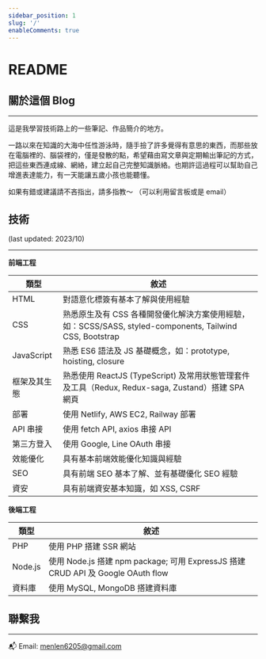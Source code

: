 ```yaml
---
sidebar_position: 1
slug: '/'
enableComments: true
---
```


# README

## 關於這個 Blog

---

這是我學習技術路上的一些筆記、作品簡介的地方。

一路以來在知識的大海中任性游泳時，隨手撿了許多覺得有意思的東西，而那些放在電腦裡的、腦袋裡的，僅是發散的點，希望藉由寫文章與定期輸出筆記的方式，把這些東西連成線、網絡，建立起自己完整知識脈絡。也期許這過程可以幫助自己增進表達能力，有一天能讓五歲小孩也能聽懂。

如果有錯或建議請不吝指出，請多指教～
（可以利用留言板或是 email）


## 技術 
(last updated: 2023/10)

---

**前端工程** 

| 類型 | 敘述 |
| --- | --- |
| HTML | 對語意化標簽有基本了解與使用經驗 |
| CSS | 熟悉原生及有 CSS 各種開發優化解決方案使用經驗，如：SCSS/SASS, styled-components, Tailwind CSS, Bootstrap |
| JavaScript | 熟悉 ES6 語法及 JS 基礎概念，如：prototype, hoisting, closure |
| 框架及其生態 | 熟悉使用 ReactJS (TypeScript) 及常用狀態管理套件及工具（Redux, Redux-saga, Zustand）搭建 SPA 網頁 |
| 部署 | 使用 Netlify, AWS EC2, Railway 部署 |
| API 串接 | 使用 fetch API, axios 串接 API |
| 第三方登入 | 使用 Google, Line OAuth 串接 |
| 效能優化 | 具有基本前端效能優化知識與經驗 |
| SEO | 具有前端 SEO 基本了解、並有基礎優化 SEO 經驗 |
| 資安 | 具有前端資安基本知識，如 XSS, CSRF |

**後端工程**

| 類型 | 敘述 |
| --- | --- |
| PHP | 使用 PHP 搭建 SSR 網站 |
| Node.js | 使用 Node.js 搭建 npm package; 可用 ExpressJS 搭建 CRUD API 及 Google OAuth flow |
| 資料庫 | 使用 MySQL, MongoDB 搭建資料庫 |



## 聯繫我

---

📬 Email: menlen6205@gmail.com

